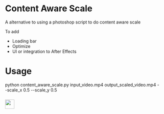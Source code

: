 # Content Aware Scale
A alternative to using a photoshop script to do content aware scale 

To add
+ Loading bar
+ Optimize
+ UI or integration to After Effects

# Usage

python content_aware_scale.py input_video.mp4 output_scaled_video.mp4 --scale_x 0.5 --scale_y 0.5


 
<h3 align="left"><img src = "https://raw.githubusercontent.com/MartinHeinz/MartinHeinz/master/wave.gif" width = 30px>
